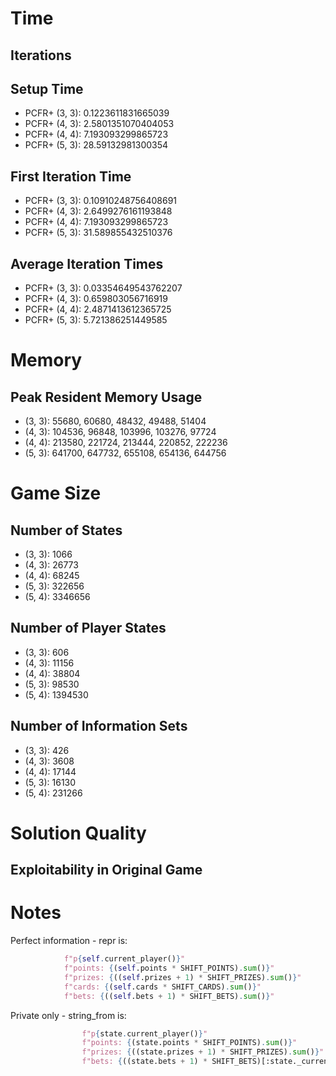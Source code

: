 # Time

## Iterations

## Setup Time

 * PCFR+ (3, 3): 0.1223611831665039
 * PCFR+ (4, 3): 2.5801351070404053
 * PCFR+ (4, 4): 7.193093299865723
 * PCFR+ (5, 3): 28.59132981300354

## First Iteration Time

 * PCFR+ (3, 3): 0.10910248756408691
 * PCFR+ (4, 3): 2.6499276161193848
 * PCFR+ (4, 4): 7.193093299865723
 * PCFR+ (5, 3): 31.589855432510376

## Average Iteration Times

 * PCFR+ (3, 3): 0.03354649543762207
 * PCFR+ (4, 3): 0.659803056716919
 * PCFR+ (4, 4): 2.4871413612365725
 * PCFR+ (5, 3): 5.721386251449585

# Memory

## Peak Resident Memory Usage

 * (3, 3): 55680, 60680, 48432, 49488, 51404
 * (4, 3): 104536, 96848, 103996, 103276, 97724
 * (4, 4): 213580, 221724, 213444, 220852, 222236
 * (5, 3): 641700, 647732, 655108, 654136, 644756

# Game Size

## Number of States

 * (3, 3): 1066
 * (4, 3): 26773
 * (4, 4): 68245
 * (5, 3): 322656
 * (5, 4): 3346656

## Number of Player States

 * (3, 3): 606 
 * (4, 3): 11156
 * (4, 4): 38804
 * (5, 3): 98530
 * (5, 4): 1394530

## Number of Information Sets

 * (3, 3): 426
 * (4, 3): 3608
 * (4, 4): 17144
 * (5, 3): 16130
 * (5, 4): 231266

# Solution Quality

## Exploitability in Original Game


# Notes

Perfect information - repr is:
```python
            f"p{self.current_player()}"
            f"points: {(self.points * SHIFT_POINTS).sum()}"
            f"prizes: {((self.prizes + 1) * SHIFT_PRIZES).sum()}"
            f"cards: {(self.cards * SHIFT_CARDS).sum()}"
            f"bets: {((self.bets + 1) * SHIFT_BETS).sum()}"
```

Private only - string_from is:
```python
                f"p{state.current_player()}"
                f"points: {(state.points * SHIFT_POINTS).sum()}"
                f"prizes: {((state.prizes + 1) * SHIFT_PRIZES).sum()}"
                f"bets: {((state.bets + 1) * SHIFT_BETS)[:state._current_turn, player].sum()}"
```